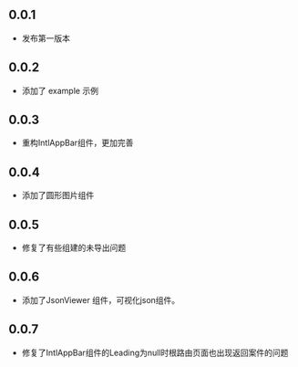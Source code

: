 ## 0.0.1

* 发布第一版本

## 0.0.2

* 添加了 example 示例

## 0.0.3

* 重构IntlAppBar组件，更加完善

## 0.0.4

* 添加了圆形图片组件

## 0.0.5

* 修复了有些组建的未导出问题

## 0.0.6

* 添加了JsonViewer 组件，可视化json组件。

## 0.0.7

* 修复了IntlAppBar组件的Leading为null时根路由页面也出现返回案件的问题